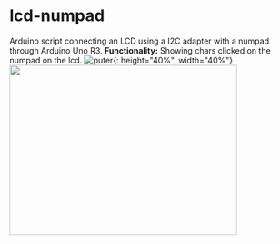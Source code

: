 # lcd-numpad
Arduino script connecting an LCD using a I2C adapter with a numpad through Arduino Uno R3.
**Functionality:** Showing chars clicked on the numpad on the lcd.
![puter](https://64.media.tumblr.com/e908d0412a3a83bee0a214e3c37a108e/706bea16232a4664-70/s1280x1920/20678724730595dbbc0bc70711ef8387fd9eacc4.jpg){: height="40%", width="40%"}
<img src="https://64.media.tumblr.com/e908d0412a3a83bee0a214e3c37a108e/706bea16232a4664-70/s1280x1920/20678724730595dbbc0bc70711ef8387fd9eacc4.jpg" width="400" height="300">
